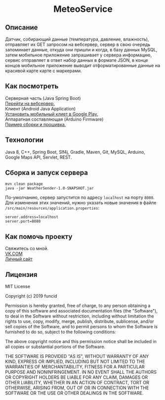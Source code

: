 <h1 align=center>MeteoService</h1>

<h2>Описание</h2>
Датчик, собирающий данные (температура, давление, влажность), отправляет их GET запросом
на вебсервер, сервер в свою очередь запоминает данные, откуда они пришли и когда, в базу данных
MySQL, затем мобильное приложение запрашивает у сервера информацию, сервис отправляет в ответ набор 
данных в формате JSON, в конце концов мобильное приложение выводит отформатированные данные на 
красивой карте карте с маркерами. 

<h2>Как посмотреть</h2>
Серверная часть (Java Spring Boot)</br>
<a href="https://func-weather.herokuapp.com">Перейти на вебсервер.</a></br>
Клиент (Android Java Application)</br>
<a href="https://play.google.com/store/apps/details?id=ru.func.weatherclient">Установить мобильный клиет в Google Play.</a></br>
Аппаратная составляющая (Arduino Firmware)</br>
<a href="https://github.com/funcid/MeteoService/tree/master/SensorFirmware">Пример сборки и прошивка. </a>

<h2>Технологии</h2>
Java 8, C++, Spring Boot, Slf4j, Gradle, Maven, Git, MySQL, Arduino, Google Maps API, Servlet, REST.

<h2>Сборка и запуск сервера</h2>

```shell
mvn clean package
java -jar WeatherSender-1.0-SNAPSHOT.jar
```
По-умолчанию, сервер запустится по адресу `localhost` на порту `8080`.  
Для изменения этих значений, нужно указать новые значения
в файле `/src/main/resources/application.properties`:

```properties
server.address=localhost
server.port=8080
```
    
<h2>Как помочь проекту</h2>
Свяжитесь со мной.</br>
<a href="https://vk.com/funcid">VK.COM</a></br>
<a href="http://funcid.ru">Личный сайт</a></br>

<h2>Лицензия</h2>
MIT License

Copyright (c) 2019 funcid

Permission is hereby granted, free of charge, to any person obtaining a copy
of this software and associated documentation files (the "Software"), to deal
in the Software without restriction, including without limitation the rights
to use, copy, modify, merge, publish, distribute, sublicense, and/or sell
copies of the Software, and to permit persons to whom the Software is
furnished to do so, subject to the following conditions:

The above copyright notice and this permission notice shall be included in all
copies or substantial portions of the Software.

THE SOFTWARE IS PROVIDED "AS IS", WITHOUT WARRANTY OF ANY KIND, EXPRESS OR
IMPLIED, INCLUDING BUT NOT LIMITED TO THE WARRANTIES OF MERCHANTABILITY,
FITNESS FOR A PARTICULAR PURPOSE AND NONINFRINGEMENT. IN NO EVENT SHALL THE
AUTHORS OR COPYRIGHT HOLDERS BE LIABLE FOR ANY CLAIM, DAMAGES OR OTHER
LIABILITY, WHETHER IN AN ACTION OF CONTRACT, TORT OR OTHERWISE, ARISING FROM,
OUT OF OR IN CONNECTION WITH THE SOFTWARE OR THE USE OR OTHER DEALINGS IN THE
SOFTWARE.
